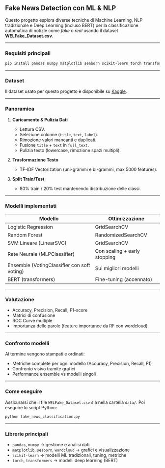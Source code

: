 ## Fake News Detection con ML & NLP

Questo progetto esplora diverse tecniche di Machine Learning, NLP tradizionale e Deep Learning (incluso BERT) per la classificazione automatica di notizie come *fake* o *real* usando il dataset **WELFake\_Dataset.csv**.

---

### Requisiti principali

```bash
pip install pandas numpy matplotlib seaborn scikit-learn torch transformers wordcloud
```

---

### Dataset
Il dataset usato per questo progetto è disponibile su [Kaggle](https://www.kaggle.com/datasets/saurabhshahane/fake-news-classification).


---

### Panoramica

1. **Caricamento & Pulizia Dati**

   * Lettura CSV.
   * Selezione colonne (`title`, `text`, `label`).
   * Rimozione valori mancanti e duplicati.
   * Fusione `title` + `text` in `full_text`.
   * Pulizia testo (lowercase, rimozione spazi multipli).

2. **Trasformazione Testo**

   * TF-IDF Vectorization (uni-grammi e bi-grammi, max 5000 features).

3. **Split Train/Test**

   * 80% train / 20% test mantenendo distribuzione delle classi.

---

### Modelli implementati

| Modello                                     | Ottimizzazione               |
| ------------------------------------------- | ---------------------------- |
| Logistic Regression                         | GridSearchCV                 |
| Random Forest                               | RandomizedSearchCV           |
| SVM Lineare (LinearSVC)                     | GridSearchCV                 |
| Rete Neurale (MLPClassifier)                | Con scaling + early stopping |
| Ensemble (VotingClassifier con soft voting) | Sui migliori modelli         |
| BERT (transformers)                         | Fine-tuning (accennato)      |

---

### Valutazione

* Accuracy, Precision, Recall, F1-score
* Matrici di confusione
* ROC Curve multiple
* Importanza delle parole (feature importance da RF con wordcloud)

---

### Confronto modelli

Al termine vengono stampati e ordinati:

* Metriche complete per ogni modello (Accuracy, Precision, Recall, F1)
* Confronto visivo tramite grafici
* Performance ensemble vs modelli singoli

---

### Come eseguire

Assicurarsi che il file `WELFake_Dataset.csv` sia nella cartella `data/`.
Poi eseguire lo script Python:

```bash
python fake_news_classification.py
```

---

### Librerie principali

* `pandas`, `numpy` → gestione e analisi dati
* `matplotlib`, `seaborn`, `wordcloud` → grafici e visualizzazione
* `scikit-learn` → modelli ML tradizionali, tuning, metriche
* `torch`, `transformers` → modelli deep learning (BERT)
